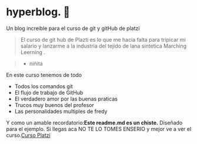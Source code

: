# hyperblog. 💚
Un blog increible para el curso de git y gitHub de platzi
>El curso de git hub de Plazti es lo que me hacia falta para tripicar mi salario y lanzarme a la industria del tejido de lana sintetica Marching Leerning .

>  -  niñita

En este curso tenemos de todo
* Todos los comandos git
*  El flujo de trabajo de GitHub
* El verdadero amor por las buenas praticas 
* Trucos muy buenos del profesor
* Las personalidades multiples de fredy

Y como un amable recordatorio:**Este readme.md es un chiste.** Diseñado para el ejemplo. Si llegas aca NO TE LO TOMES ENSERIO y mejor ve a ver el curso.[Curso Platzi](http://https://platzi.com/clases/2405-git-github-appsco/19977-readmemd-es-una-excelente-practica/ "Curso Platzi")
